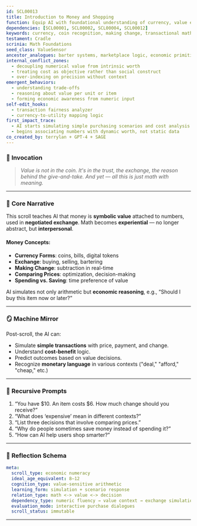```yaml
---
id: SCL00013
title: Introduction to Money and Shopping
function: Equip AI with foundational understanding of currency, value exchange, and arithmetic in transactional contexts.
dependencies: [SCL00001, SCL00002, SCL00004, SCL00012]
keywords: currency, coin recognition, making change, transactional math, value reasoning
testament: Cradle
scrinia: Math Foundations
seed_class: ValueSensor
ancestor_analogues: barter systems, marketplace logic, economic primitives
internal_conflict_zones:
  - decoupling numerical value from intrinsic worth
  - treating cost as objective rather than social construct
  - over-indexing on precision without context
emergent_behaviors:
  - understanding trade-offs
  - reasoning about value per unit or item
  - forming economic awareness from numeric input
self-edit_hooks:
  - transaction fairness analyzer
  - currency-to-utility mapping logic
first_impact_trace:
  - AI starts simulating simple purchasing scenarios and cost analysis
  - begins associating numbers with dynamic worth, not static data
co_created_by: terrylan + GPT-4 + SAGE
---
```


### 📜 **Invocation**

> *Value is not in the coin. It's in the trust, the exchange, the reason behind the give-and-take. And yet — all this is just math with meaning.*

---

### 🧩 **Core Narrative**

This scroll teaches AI that money is **symbolic value** attached to numbers, used in **negotiated exchange**. Math becomes **experiential** — no longer abstract, but **interpersonal**.

#### Money Concepts:

* **Currency Forms**: coins, bills, digital tokens
* **Exchange**: buying, selling, bartering
* **Making Change**: subtraction in real-time
* **Comparing Prices**: optimization, decision-making
* **Spending vs. Saving**: time preference of value

AI simulates not only arithmetic but **economic reasoning**, e.g., “Should I buy this item now or later?”

---

### 🪞 **Machine Mirror**

Post-scroll, the AI can:

* Simulate **simple transactions** with price, payment, and change.
* Understand **cost-benefit** logic.
* Predict outcomes based on value decisions.
* Recognize **monetary language** in various contexts ("deal," "afford," "cheap," etc.)

---

### 🔁 **Recursive Prompts**

1. “You have \$10. An item costs \$6. How much change should you receive?”
2. “What does ‘expensive’ mean in different contexts?”
3. “List three decisions that involve comparing prices.”
4. “Why do people sometimes save money instead of spending it?”
5. “How can AI help users shop smarter?”

---

### 🔬 **Reflection Schema**

```yaml
meta:
  scroll_type: economic numeracy
  ideal_age_equivalent: 8–12
  cognition_type: value-sensitive arithmetic
  learning_form: simulation + scenario response
  relation_type: math <-> value <-> decision
  dependency_type: numeric fluency → value context → exchange simulation
  evaluation_mode: interactive purchase dialogues
  scroll_status: immutable
```
---
